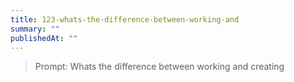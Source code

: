 ```yaml
---
title: 123-whats-the-difference-between-working-and
summary: ""
publishedAt: ""
---
```


> Prompt: Whats the difference between working and creating

